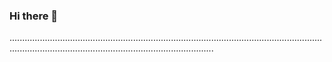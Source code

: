 ### Hi there 👋

.............................................................................................................................................................................................................